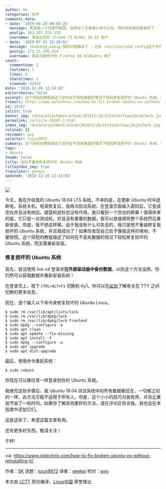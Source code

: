 ```yaml
---
author: Sk
categories: 技术
comments_data:
- date: '2019-04-29 09:58:25'
  message: 真真是一个坑爹的解答，按照这个文章输入命令之后，我的系统被彻底搞坏了
  postip: 203.207.224.110
  username: 来自北京的 Chrome 73.0|Mac 10.12 用户
- date: '2019-07-21 22:29:01'
  message: thx&nbsp;&nbsp;我的问题解决了 ：之前 /etc/ssh/sshd_config这个文件不存在&nbsp;&nbsp;现在找回来了！
  postip: 171.15.195.214
  username: 来自河南郑州的 Firefox 68.0|Ubuntu 用户
count:
  commentnum: 2
  favtimes: 1
  likes: 0
  sharetimes: 1
  viewnum: 42444
date: '2018-12-20 22:14:02'
editorchoice: false
excerpt: 这个简短的教程描述了如何在不丢失数据的情况下轻松修复损坏的 Ubuntu 系统，而无需重新安装。
fromurl: https://www.ostechnix.com/how-to-fix-broken-ubuntu-os-without-reinstalling-it/
id: 10367
islctt: true
banner_img: /data/attachment/album/201812/20/221412drfzewj3oj9z5mrb.jpg
permalink: /article-10367-1.html
index_img: /data/attachment/album/201812/20/221412drfzewj3oj9z5mrb.jpg.thumb.jpg
related: []
reviewer: wxy
selector: lujun9972
summary: 这个简短的教程描述了如何在不丢失数据的情况下轻松修复损坏的 Ubuntu 系统，而无需重新安装。
tags:
- Ubuntu
thumb: false
title: 如何不重装修复损坏的 Ubuntu 系统
titleindex_img: true
translator: geekpi
updated: '2018-12-20 22:14:02'
---
```


![](/data/attachment/album/201812/20/221412drfzewj3oj9z5mrb.jpg)


今天，我在升级我的 Ubuntu 18.04 LTS 系统。不幸的是，在更新 Ubuntu 时中途断电，系统关机。电源恢复后，我再次启动系统。在登录页面输入密码后，它变成空白并且没有响应。键盘和鼠标也没有作用。我只看到一个空白的屏幕！值得庆幸的是，它只是一台测试机，并且没有重要的数据。我可以直接擦除整个系统然后重新安装。但是，我不想这样做。由于我没有什么可失去的，我只是想不重装修复我损坏的 Ubuntu 系统，并且我成功了！如果你发现自己处于像我这样的境地，不要惊慌。这个简短的教程描述了如何在不丢失数据的情况下轻松修复损坏的 Ubuntu 系统，而无需重新安装。


### 修复损坏的 Ubuntu 系统


首先，尝试使用 live cd 登录并**在外部驱动器中备份数据**。以防这个方法没用，你仍然可以获取数据并重新安装系统！


在登录页上，按下 `CTRL+ALT+F1` 切换到 tty1。你可以在[此处](https://www.ostechnix.com/how-to-switch-between-ttys-without-using-function-keys-in-linux/)了解有关在 TTY 之间切换的更多信息。


现在，逐个输入以下命令来修复损坏的 Ubuntu Linux。



```
$ sudo rm /var/lib/apt/lists/lock
$ sudo rm /var/lib/dpkg/lock
$ sudo rm /var/lib/dpkg/lock-frontend
$ sudo dpkg --configure -a
$ sudo apt clean
$ sudo apt update --fix-missing
$ sudo apt install -f
$ sudo dpkg --configure -a
$ sudo apt upgrade
$ sudo apt dist-upgrade
```

最后，使用命令重启系统：



```
$ sudo reboot
```

你现在可以像往常一样登录到你的 Ubuntu 系统。


我做完这些步骤后，我 Ubuntu 18.04 测试系统中的所有数据都还在，一切都之前的一样。此方法可能不适用于所有人。但是，这个小小的技巧对我有用，并且比重装节省了一些时间。如果你了解其他更好的方法，请在评论区告诉我。我也会在本指南中添加它们。


这是这些了。希望这篇文章有用。


还有更多好东西。敬请关注！


干杯!




---


via: <https://www.ostechnix.com/how-to-fix-broken-ubuntu-os-without-reinstalling-it/>


作者：[SK](https://www.ostechnix.com/author/sk/) 选题：[lujun9972](https://github.com/lujun9972) 译者：[geekpi](https://github.com/geekpi) 校对：[wxy](https://github.com/wxy)


本文由 [LCTT](https://github.com/LCTT/TranslateProject) 原创编译，[Linux中国](https://linux.cn/) 荣誉推出